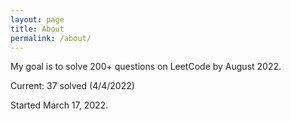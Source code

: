 ```yaml
---
layout: page
title: About
permalink: /about/
---
```

My goal is to solve 200+ questions on LeetCode by August 2022.

Current: 37 solved (4/4/2022)

Started March 17, 2022.